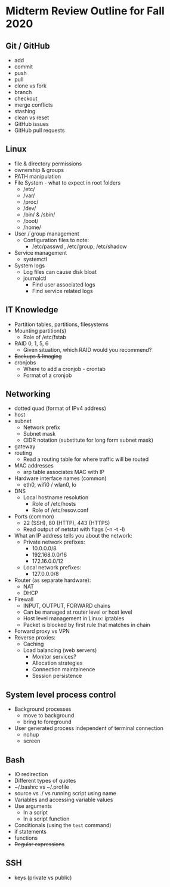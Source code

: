 # Midterm Review Outline for Fall 2020

## Git / GitHub

- add
- commit
- push
- pull
- clone vs fork
- branch
- checkout
- merge conflicts
- stashing
- clean vs reset
- GitHub issues
- GitHub pull requests

## Linux

- file & directory permissions
- ownership & groups
- PATH manipulation
- File System - what to expect in root folders
  - /etc/
  - /var/
  - /proc/
  - /dev/
  - /bin/ & /sbin/
  - /boot/
  - /home/
- User / group management
  - Configuration files to note:
    - /etc/passwd , /etc/group, /etc/shadow
- Service management
  - systemctl
- System logs
  - Log files can cause disk bloat
  - journalctl
    - Find user associated logs
    - Find service related logs

## IT Knowledge

- Partition tables, partitions, filesystems
- Mounting partition(s)
  - Role of /etc/fstab
- RAID 0, 1, 5, 6
  - Given situation, which RAID would you recommend?
- ~~Backups & Imaging~~
- cronjobs
  - Where to add a cronjob - crontab
  - Format of a cronjob

## Networking

- dotted quad (format of IPv4 address)
- host
- subnet
  - Network prefix
  - Subnet mask
  - CIDR notation (substitute for long form subnet mask)
- gateway
- routing
  - Read a routing table for where traffic will be routed
- MAC addresses
  - arp table associates MAC with IP
- Hardware interface names (common)
  - eth0, wifi0 / wlan0, lo
- DNS
  - Local hostname resolution
    - Role of /etc/hosts
    - Role of /etc/resov.conf
- Ports (common)
  - 22 (SSH), 80 (HTTP), 443 (HTTPS)
  - Read output of netstat with flags (-n -t -l)
- What an IP address tells you about the network:
  - Private network prefixes:
    - 10.0.0.0/8
    - 192.168.0.0/16
    - 172.16.0.0/12
  - Local network prefixes:
    - 127.0.0.0/8
- Router (as separate hardware):
  - NAT
  - DHCP
- Firewall
  - INPUT, OUTPUT, FORWARD chains
  - Can be managed at router level or host level
  - Host level management in Linux: iptables
  - Packet is blocked by first rule that matches in chain
- Forward proxy vs VPN
- Reverse proxies:
  - Caching
  - Load balancing (web servers)
    - Monitor services?
    - Allocation strategies
    - Connection maintainence
    - Session persistence

## System level process control

- Background processes
  - move to background
  - bring to foreground
- User generated process independent of terminal connection
  - nohup
  - screen

## Bash

- IO redirection
- Different types of quotes
- ~/.bashrc vs ~/.profile
- source vs ./ vs running script using name
- Variables and accessing variable values
- Use arguments
  - In a script
  - In a script function
- Conditionals (using the `test` command)
- if statements
- functions
- ~~Regular expressions~~

## SSH

- keys (private vs public)
